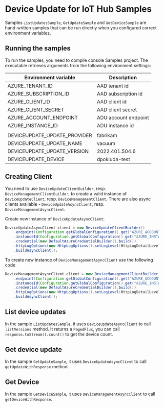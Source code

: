 # Device Update for IoT Hub Samples

Samples `ListUpdatesSample`, `GetUpdateSample` and `GetDeviceSample` are hand-written samples that can be run directly 
when you configured correct environment variables.

## Running the samples

To run the samples, you need to compile console Samples project. The executable retrieves arguments from the following
environment settings:

| Environment variable         | Description          |
|------------------------------|----------------------|
| AZURE_TENANT_ID              | AAD tenant id        |
| AZURE_SUBSCRIPTION_ID        | AAD subscription id  |
| AZURE_CLIENT_ID              | AAD client id        |
| AZURE_CLIENT_SECRET          | AAD client secret    |
| AZURE_ACCOUNT_ENDPOINT       | ADU account endpoint |
| AZURE_INSTANCE_ID            | ADU instance id      |
|                              |                      |
| DEVICEUPDATE_UPDATE_PROVIDER | fabrikam             |
| DEVICEUPDATE_UPDATE_NAME     | vacuum               |
| DEVICEUPDATE_UPDATE_VERSION  | 2022.401.504.6       |
| DEVICEUPDATE_DEVICE          | dpokluda-test        |

## Creating Client

You need to use `DeviceUpdateClientBuilder`, resp. `DeviceManagementClientBuilder`, to create a valid instance of 
`DeviceUpdateClient`, resp. `DeviceManagementClient`. There are also async clients available - 
`DeviceUpdateAsyncClient`, resp. `DeviceManagementAsyncClient`.

Create new instance of `DeviceUpdateAsyncClient`:
```java com.azure.iot.deviceupdate.DeviceUpdateAsyncClient.instantiate
DeviceUpdateAsyncClient client = new DeviceUpdateClientBuilder()
    .endpoint(Configuration.getGlobalConfiguration().get("AZURE_ACCOUNT_ENDPOINT"))
    .instanceId(Configuration.getGlobalConfiguration().get("AZURE_INSTANCE_ID"))
    .credential(new DefaultAzureCredentialBuilder().build())
    .httpLogOptions(new HttpLogOptions().setLogLevel(HttpLogDetailLevel.BODY_AND_HEADERS))
    .buildAsyncClient();
```

To create new instance of `DeviceManagementAsyncClient` use the following code:
```java com.azure.iot.deviceupdate.DeviceManagementAsyncClient.instantiate
DeviceManagementAsyncClient client = new DeviceManagementClientBuilder()
    .endpoint(Configuration.getGlobalConfiguration().get("AZURE_ACCOUNT_ENDPOINT"))
    .instanceId(Configuration.getGlobalConfiguration().get("AZURE_INSTANCE_ID"))
    .credential(new DefaultAzureCredentialBuilder().build())
    .httpLogOptions(new HttpLogOptions().setLogLevel(HttpLogDetailLevel.BODY_AND_HEADERS))
    .buildAsyncClient();
```

## List device updates

In the sample `ListUpdatesSample`, it uses `DeviceUpdateAsyncClient` to call `listVersions` method.
It returns a `PagedFlux`, you can call `response.toStream().count()` to get the device count.

## Get device update

In the sample `GetUpdateSample`, it uses `DeviceUpdateAsyncClient` to call `getUpdateWithResponse` method.

## Get Device

In the sample `GetDeviceSample`, it uses `DeviceManagementAsyncClient` to call `getDeviceWithResponse`. 

